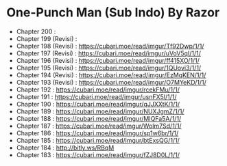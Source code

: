 # One-Punch Man (Sub Indo) By Razor
* Chapter 200 :
* Chapter 199 (Revisi) :
* Chapter 198 (Revisi) : https://cubari.moe/read/imgur/Tf92Dwp/1/1/
* Chapter 197 (Revisi) : https://cubari.moe/read/imgur/uVoV5qI/1/1/
* Chapter 196 (Revisi) : https://cubari.moe/read/imgur/ff415XO/1/1/
* Chapter 195 (Revisi) : https://cubari.moe/read/imgur/1QUovi3/1/1/
* Chapter 194 (Revisi) : https://cubari.moe/read/imgur/EzMqKEN/1/1/
* Chapter 193 (Revisi) : https://cubari.moe/read/imgur/O7MYeKD/1/1/
* Chapter 192 : https://cubari.moe/read/imgur/rcekFMu/1/1/
* Chapter 191 : https://cubari.moe/read/imgur/usnFX5l/1/1/
* Chapter 190 : https://cubari.moe/read/imgur/qJJXXtK/1/1/
* Chapter 189 : https://cubari.moe/read/imgur/NUXJgmZ/1/1/
* Chapter 188 : https://cubari.moe/read/imgur/MIQFa5A/1/1/
* Chapter 187 : https://cubari.moe/read/imgur/Wolm7Sd/1/1/
* Chapter 186 : https://cubari.moe/read/imgur/sp1w6br/1/1/
* Chapter 185 : https://cubari.moe/read/imgur/btExsQG/1/1/
* Chapter 184 : http://bitly.ws/RBqM
* Chapter 183 : https://cubari.moe/read/imgur/fZJ8D0L/1/1/
